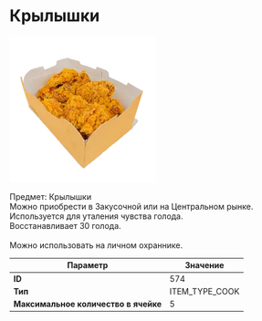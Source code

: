 # Крылышки

![Item Image](../img/574.webp?raw=true)

Предмет: Крылышки<br>Можно приобрести в Закусочной или на Центральном рынке.<br>Используется для уталения чувства голода.<br>Восстанавливает 30 голода.<br><br>Можно использовать на личном охраннике.


| Параметр | Значение |
|----------|----------|
| **ID** | 574 |
| **Тип** | ITEM_TYPE_COOK |
| **Максимальное количество в ячейке** | 5 |

